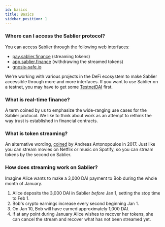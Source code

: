 ```yaml
---
id: basics
title: Basics
sidebar_position: 1
---
```


### Where can I access the Sablier protocol?

You can access Sablier through the following web interfaces:

- [pay.sablier.finance](https://pay.sablier.finance) (streaming tokens)
- [app.sablier.finance](https://app.sablier.finance) (withdrawing the streamed tokens)
- [gnosis-safe.io](https://gnosis-safe.io)

We're working with various projects in the DeFi ecosystem to make Sablier accessible through more and more interfaces.
If you want to use Sablier on a testnet, you may have to get some [TestnetDAI](../guides/chains#testnet-tokens) first.

### What is real-time finance?

A term coined by us to emphasize the wide-ranging use cases for the Sablier protocol. We like to think about work as an
attempt to rethink the way trust is established in financial contracts.

### What is token streaming?

An alternative wording, [coined](https://www.youtube.com/watch?v=gF_ZQ_eijPs) by Andreas Antonopoulos in 2017. Just like
you can stream movies on Netflix or music on Spotify, so you can stream tokens by the second on Sablier.

### How does streaming work on Sablier?

Imagine Alice wants to make a 3,000 DAI payment to Bob during the whole month of January.

1. Alice deposits the 3,000 DAI in Sablier _before_ Jan 1, setting the stop time to Feb 1.
2. Bob's crypto earnings increase every second beginning Jan 1.
3. On Jan 10, Bob will have earned approximately 1,000 DAI.
4. If at any point during January Alice wishes to recover her tokens, she can cancel the stream and recover what has not
   been streamed yet.
